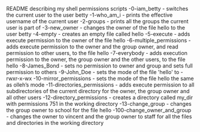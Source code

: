 README describing my shell permissions scripts
-0-iam_betty - switches the current user to the user betty
-1-who_am_i - prints the effective username of the current user 
-2-groups - prints all the groups the current user is part of
-3-new_owner - changes the owner of the file hello to the user betty
-4-empty - creates an empty file called hello
-5-execute - adds execute permission to the owner of the file hello
-6-multiple_permissions - adds execute permission to the owner and the group owner, and read permission to other users, to the file hello
-7-everybody - adds execution permission to the owner, the group owner and the other users, to the file hello
-8-James_Bond - sets no permission to owner and group and sets full permission to others
-9-John_Doe - sets the mode of the file 'hello' to -rwxr-x-wx 
-10-mirror_permissions - sets the mode of the file hello the same as olleh’s mode
-11-directories_permissions - adds execute permission to all subdirectories of the current directory for the owner, the group owner and all other users
-12-directory_permissions - creates a directory called my_dir with permissions 751 in the working directory
-13-change_group - changes the group owner to school for the file hello
-100-change_owner_and_group - changes the owner to vincent and the group owner to staff for all the files and directories in the working directory 
